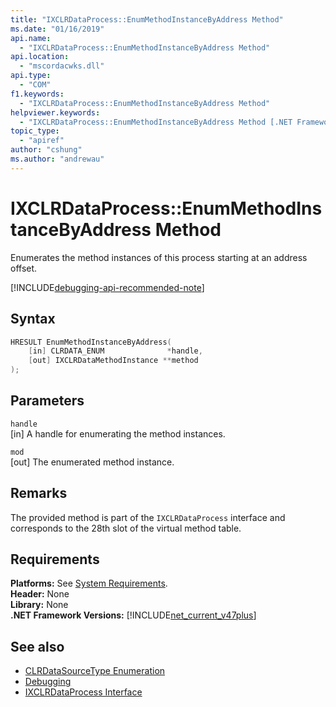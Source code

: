 ```yaml
---
title: "IXCLRDataProcess::EnumMethodInstanceByAddress Method"
ms.date: "01/16/2019"
api.name:
  - "IXCLRDataProcess::EnumMethodInstanceByAddress Method"
api.location:
  - "mscordacwks.dll"
api.type:
  - "COM"
f1.keywords:
  - "IXCLRDataProcess::EnumMethodInstanceByAddress Method"
helpviewer.keywords:
  - "IXCLRDataProcess::EnumMethodInstanceByAddress Method [.NET Framework debugging]"
topic_type:
  - "apiref"
author: "cshung"
ms.author: "andrewau"
---
```

# IXCLRDataProcess::EnumMethodInstanceByAddress Method

Enumerates the method instances of this process starting at an address offset.

[!INCLUDE[debugging-api-recommended-note](../../../../includes/debugging-api-recommended-note.md)]

## Syntax

```cpp
HRESULT EnumMethodInstanceByAddress(
    [in] CLRDATA_ENUM              *handle,
    [out] IXCLRDataMethodInstance **method
);
```

## Parameters

`handle`\
[in] A handle for enumerating the method instances.

`mod`\
[out] The enumerated method instance.

## Remarks

The provided method is part of the `IXCLRDataProcess` interface and corresponds to the 28th slot of the virtual method table.

## Requirements

**Platforms:** See [System Requirements](../../../../docs/framework/get-started/system-requirements.md).   
**Header:** None   
**Library:** None   
**.NET Framework Versions:** [!INCLUDE[net_current_v47plus](../../../../includes/net-current-v47plus.md)]   
 
## See also

- [CLRDataSourceType Enumeration](clrdatasourcetype-enumeration.md)
- [Debugging](index.md)
- [IXCLRDataProcess Interface](ixclrdataprocess-interface.md)
